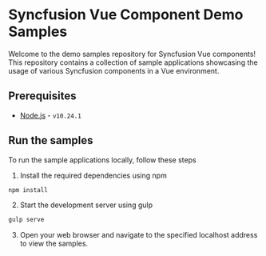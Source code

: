 # Syncfusion Vue Component Demo Samples

Welcome to the demo samples repository for Syncfusion Vue components! This repository contains a collection of sample applications showcasing the usage of various Syncfusion components in a Vue environment.

## Prerequisites

- [Node.js](https://nodejs.org/en) -  `v10.24.1`

## Run the samples

To run the sample applications locally, follow these steps

1. Install the required dependencies using npm

```bash
npm install
```

2. Start the development server using gulp

```bash
gulp serve
```

3. Open your web browser and navigate to the specified localhost address to view the samples.
